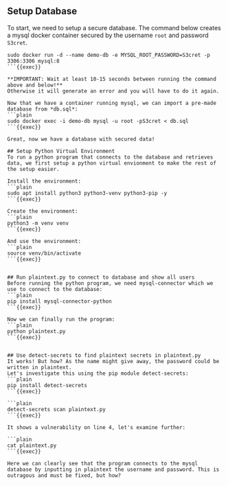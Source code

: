## Setup Database
To start, we need to setup a secure database. The command below creates a mysql docker container secured by the username `root` and password `S3cret`.
```plain
sudo docker run -d --name demo-db -e MYSQL_ROOT_PASSWORD=S3cret -p 3306:3306 mysql:8
```{{exec}}

**IMPORTANT: Wait at least 10-15 seconds between running the command above and below!**
Otherwise it will generate an error and you will have to do it again.

Now that we have a container running mysql, we can import a pre-made database from *db.sql*: 
```plain
sudo docker exec -i demo-db mysql -u root -pS3cret < db.sql
```{{exec}}

Great, now we have a database with secured data!

## Setup Python Virtual Environment
To run a python program that connects to the database and retrieves data, we first setup a python virtual envionment to make the rest of the setup easier.

Install the environment:
```plain
sudo apt install python3 python3-venv python3-pip -y
```{{exec}}

Create the environment:
```plain
python3 -m venv venv
```{{exec}}

And use the environment:
```plain
source venv/bin/activate
```{{exec}}


## Run plaintext.py to connect to database and show all users
Before running the python program, we need mysql-connector which we use to connect to the database:  
```plain
pip install mysql-connector-python
```{{exec}}

Now we can finally run the program:
```plain
python plaintext.py
```{{exec}}


## Use detect-secrets to find plaintext secrets in plaintext.py
It works! But how? As the name might give away, the password could be written in plaintext. 
Let's investigate this using the pip module detect-secrets:
```plain
pip install detect-secrets
```{{exec}}

```plain
detect-secrets scan plaintext.py
```{{exec}}

It shows a vulnerability on line 4, let's examine further:

```plain
cat plaintext.py
```{{exec}}

Here we can clearly see that the program connects to the mysql database by inputting in plaintext the username and password. This is outragous and must be fixed, but how?
